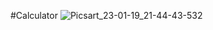 #Calculator
![Picsart_23-01-19_21-44-43-532](https://user-images.githubusercontent.com/106026338/213496421-64f25dbe-0768-4a30-8b74-0e5699f6a024.jpg)
